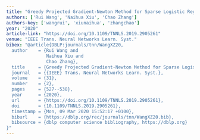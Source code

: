 ```yaml
---
title: "Greedy Projected Gradient-Newton Method for Sparse Logistic Regression"
authors: ['Rui Wang', 'Naihua Xiu', 'Chao Zhang']
authors-key: ['wangrui', 'xiunaihua', 'zhangchao']
year: "2020"
article-link: "https://doi.org/10.1109/TNNLS.2019.2905261"
venue: "IEEE Trans. Neural Networks Learn. Syst."
bibex: "@article{DBLP:journals/tnn/WangXZ20,
  author    = {Rui Wang and
               Naihua Xiu and
               Chao Zhang},
  title     = {Greedy Projected Gradient-Newton Method for Sparse Logistic Regression},
  journal   = {{IEEE} Trans. Neural Networks Learn. Syst.},
  volume    = {31},
  number    = {2},
  pages     = {527--538},
  year      = {2020},
  url       = {https://doi.org/10.1109/TNNLS.2019.2905261},
  doi       = {10.1109/TNNLS.2019.2905261},
  timestamp = {Mon, 09 Mar 2020 15:52:17 +0100},
  biburl    = {https://dblp.org/rec/journals/tnn/WangXZ20.bib},
  bibsource = {dblp computer science bibliography, https://dblp.org}
}"
---
```

